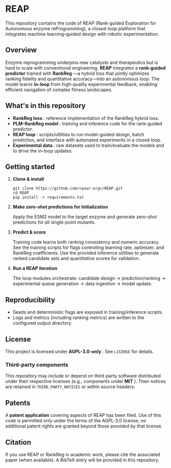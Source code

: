 # REAP
This repository contains the code of REAP (Rank-guided Exploration for Autonomous enzyme reProgramming), a closed-loop platform that integrates machine learning–guided design with robotic experimentation.


## Overview

Enzyme reprogramming underpins new catalysts and therapeutics but is hard to scale with conventional engineering. **REAP** integrates a **rank-guided predictor** trained with  **RankReg** —a hybrid loss that jointly optimizes ranking fidelity and quantitative accuracy—into an autonomous loop. The model learns **in-loop** from high-quality experimental feedback, enabling efficient navigation of complex fitness landscapes.

## What's in this repository

* **RankReg loss** : reference implementation of the RankReg hybrid loss.
* **PLM-RankReg model** : training and inference code for the rank-guided predictor.
* **REAP loop** : scripts/utilities to run model-guided design, batch prediction, and interface with automated experiments in a closed loop.
* **Experimental data** : raw datasets used to train/evaluate the models and to drive the in-loop updates.

## Getting started

1. **Clone & install**

   ```
   git clone https://github.com/<your-org>/REAP.git
   cd REAP
   pip install -r requirements.txt
   ```
2. **Make zero-shot predictions for Initialization**

   Apply the ESM2 model to the target enzyme and generate zero-shot predictions for all single-point mutants.
3. **Predict & score**

   Training code learns both ranking consistency and numeric accuracy. See the training scripts for flags controlling learning rate, optimizer, and RankReg coefficients. Use the provided inference utilities to generate ranked candidate sets and quantitative scores for validation.
4. **Run a REAP iteration**

   The loop modules orchestrate: candidate design → prediction/ranking → experimental queue generation → data ingestion → model update.

## Reproducibility

* Seeds and deterministic flags are exposed in training/inference scripts.
* Logs and metrics (including ranking metrics) are written to the configured output directory.

## License

This project is licensed under  **AGPL-3.0-only** . See `LICENSE` for details.

### Third-party components

This repository may include or depend on third-party software distributed under their respective licenses (e.g., components under  **MIT** ). Their notices are retained in `THIRD_PARTY_NOTICES` or within source headers.

## Patents

A **patent application** covering aspects of REAP has been filed. Use of this code is permitted only under the terms of the AGPL-3.0 license; no additional patent rights are granted beyond those provided by that license. 

## Citation

If you use REAP or RankReg in academic work, please cite the associated paper (when available). A BibTeX entry will be provided in this repository.
